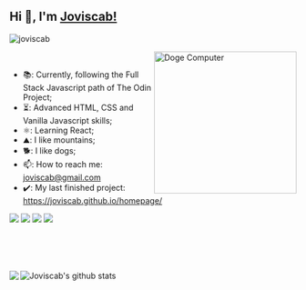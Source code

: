 ## Hi 👋, I'm [Joviscab!](https://github.com/joviscab) 
 <p align="left"> <img src="https://komarev.com/ghpvc/?username=joviscab&label=Views&color=blue&style=plastic" alt="joviscab" /> </p>


<img align="right" src="https://media2.giphy.com/media/v1.Y2lkPTc5MGI3NjExZ2c5cHQ5NWg4a3M5N3I1MGtyd3RwMTR4dGxsbmg3aWh4bjFveTQzciZlcD12MV9pbnRlcm5hbF9naWZfYnlfaWQmY3Q9Zw/9rtpurjbqiqZXbBBet/giphy.webp" alt="Doge Computer" width="250" height="250">

<br>

- 📚: Currently, following the Full Stack Javascript path of  The Odin Project;
- ⏳: Advanced HTML, CSS and Vanilla Javascript skills;
- ⚛️: Learning React;
- ⛰️: I like mountains;
- 🐕: I like dogs;
- 📫: How to reach me: joviscab@gmail.com
- ✔️: My last finished project: https://joviscab.github.io/homepage/
  <br>

![](https://img.shields.io/badge/Javascript-%3C%2F%3E-blueviolet) ![](https://img.shields.io/badge/CSS-%3C%2F%3E-yellow) ![](https://img.shields.io/badge/HTML-%3C%2F%3E-yellow) ![](https://img.shields.io/badge/React-%7C-0%2C%2022%2C%20100)

<br><br><br><br>
<a href="https://github.com/joviscab">
  <img align="left" src="https://github-readme-stats.vercel.app/api/top-langs/?username=joviscab&theme=dark">
</a>
<a href="https://github.com/joviscab">
 <img align="left" src="https://github-readme-stats.vercel.app/api?username=joviscab&show_icons=true&theme=dark&line_height=30" alt="Joviscab's github stats"/>
</a>
